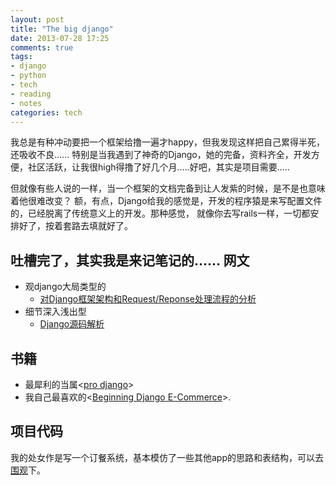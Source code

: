 ```yaml
---
layout: post
title: "The big django"
date: 2013-07-28 17:25
comments: true
tags:
- django
- python
- tech
- reading
- notes
categories: tech
---
```


我总是有种冲动要把一个框架给撸一遍才happy，但我发现这样把自己累得半死，还吸收不良......
特别是当我遇到了神奇的Django，她的完备，资料齐全，开发方便，社区活跃，让我很high得撸了好几个月.....好吧，其实是项目需要.....

但就像有些人说的一样，当一个框架的文档完备到让人发紫的时候，是不是也意味着他很难改变？
额，有点，Django给我的感觉是，开发的程序猿是来写配置文件的，已经脱离了传统意义上的开发。那种感觉，
就像你去写rails一样，一切都安排好了，按着套路去填就好了。

吐槽完了，其实我是来记笔记的......
网文
----
- 观django大局类型的
    - [对Django框架架构和Request/Reponse处理流程的分析][0]
- 细节深入浅出型
    - [Django源码解析][1]

<!--more-->
书籍
----
- 最犀利的当属\<[pro django][2]\>
- 我自己最喜欢的\<[Beginning Django E-Commerce][3]\>.

项目代码
----
我的处女作是写一个订餐系统，基本模仿了一些其他app的思路和表结构，可以去[围观][4]下。

[0]: http://www.crazyant.net/2012/08/24/%E5%AF%B9django%E6%A1%86%E6%9E%B6%E6%9E%B6%E6%9E%84%E5%92%8Crequestresponse%E5%A4%84%E7%90%86%E6%B5%81%E7%A8%8B%E7%9A%84%E5%88%86%E6%9E%90/
[1]: http://www.cnblogs.com/pythoner/archive/2011/07/30/2121597.html
[2]: http://book.douban.com/subject/3086812/
[3]: http://book.douban.com/subject/4000093/
[4]: https://github.com/zhkzyth/canteen
